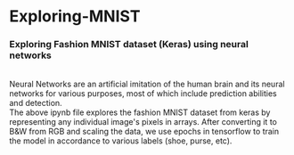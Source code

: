 # Exploring-MNIST
### Exploring Fashion MNIST dataset (Keras) using neural networks
<br>
Neural Networks are an artificial imitation of the human brain and its neural networks for various purposes, most of which include prediction abilities and detection.
<br>
The above ipynb file explores the fashion MNIST dataset from keras by representing any individual image's pixels in arrays. 
After converting it to B&W from RGB and scaling the data, we use epochs in tensorflow to train the model in accordance to various labels (shoe, purse, etc).
